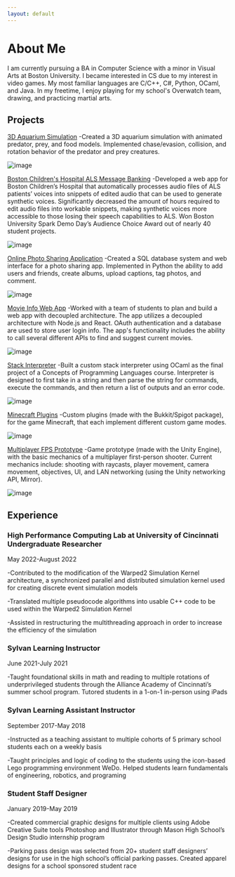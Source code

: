 ```yaml
---
layout: default
---
```


# About Me
I am currently pursuing a BA in Computer Science with a minor in Visual Arts at Boston University. I became interested in CS due to my interest in video games. My most familiar languages are C/C++, C#, Python, OCaml, and Java. In my freetime, I enjoy playing for my school's Overwatch team, drawing, and practicing martial arts.

## Projects
[3D Aquarium Simulation](http://gavinytan.github.io)
-Created a 3D aquarium simulation with animated predator, prey, and food models. Implemented chase/evasion, collision, and rotation behavior of the predator and prey creatures.

![image](https://raw.githubusercontent.com/gavinytan/gavinytan.github.io/master/Aquarium.PNG)

[Boston Children's Hospital ALS Message Banking](https://github.com/BU-Spark/se-bch-als-msg-banking)
-Developed a web app for Boston Children’s Hospital that automatically processes audio files of ALS patients’ voices into snippets of edited audio that can be used to generate synthetic voices. Significantly decreased the amount of hours required to edit audio files into workable snippets, making synthetic voices more accessible to those losing their speech capabilities to ALS. Won Boston University Spark Demo Day’s Audience Choice Award out of nearly 40 student projects.

![image](https://raw.githubusercontent.com/gavinytan/gavinytan.github.io/master/ALSWebsite.PNG)

[Online Photo Sharing Application](https://github.com/gavintanbu/CS460Project1)
-Created a SQL database system and web interface for a photo sharing app. Implemented in Python the ability to add users and friends, create albums, upload captions, tag photos, and comment.

![image](https://raw.githubusercontent.com/gavinytan/gavinytan.github.io/master/PhotoShare.PNG)

[Movie Info Web App](https://github.com/gavinytan/MovieInfoWebApp)
-Worked with a team of students to plan and build a web app with decoupled architecture. The app utilizes a decoupled architecture with Node.js and React. OAuth authentication and a database are used to store user login info. The app's functionality includes the ability to call several different APIs to find and suggest current movies.

![image](https://raw.githubusercontent.com/gavinytan/gavinytan.github.io/master/CS411Pic.PNG)

[Stack Interpreter](http://gavinytan.github.io)
-Built a custom stack interpreter using OCaml as the final project of a Concepts of Programming Languages course. Interpreter is designed to first take in a string and then parse the string for commands, execute the commands, and then return a list of outputs and an error code.

![image](https://raw.githubusercontent.com/gavinytan/gavinytan.github.io/master/InterpreterExample2.PNG)


[Minecraft Plugins](https://github.com/gavin-y-tan/MinecraftPlugins)
-Custom plugins (made with the Bukkit/Spigot package), for the game Minecraft, that each implement different custom game modes. 

![image](https://raw.githubusercontent.com/gavin-y-tan/gavin-y-tan.github.io/master/mcscreenshot.PNG)

[Multiplayer FPS Prototype](https://github.com/gavin-y-tan/UnityGameTestFiles)
-Game prototype (made with the Unity Engine), with the basic mechanics of a multiplayer first-person shooter. Current mechanics include: shooting with raycasts, player movement, camera movement, objectives, UI, and LAN networking (using the Unity networking API, Mirror).

![image](https://raw.githubusercontent.com/gavin-y-tan/gavin-y-tan.github.io/master/gamescreenshot.PNG)


## Experience

### High Performance Computing Lab at University of Cincinnati Undergraduate Researcher

May 2022-August 2022

-Contributed to the modification of the Warped2 Simulation Kernel architecture, a synchronized parallel and distributed simulation kernel used for creating discrete event simulation models

-Translated multiple pseudocode algorithms into usable C++ code to be used within the Warped2 Simulation Kernel

-Assisted in restructuring the multithreading approach in order to increase the efficiency of the simulation


### Sylvan Learning Instructor

June 2021-July 2021

-Taught foundational skills in math and reading to multiple rotations of underprivileged students through the Alliance Academy of Cincinnati’s summer school program. Tutored students in a 1-on-1 in-person using iPads


### Sylvan Learning Assistant Instructor

September 2017-May 2018

-Instructed as a teaching assistant to multiple cohorts of 5 primary school students each on a weekly basis 

-Taught principles and logic of coding to the students using the icon-based Lego programming environment WeDo. Helped students learn fundamentals of engineering, robotics, and programing  


### Student Staff Designer

January 2019-May 2019

-Created commercial graphic designs for multiple clients using Adobe Creative Suite tools Photoshop and Illustrator through Mason High School’s Design Studio internship program 

-Parking pass design was selected from 20+ student staff designers’ designs for use in the high school’s official parking passes. Created apparel designs for a school sponsored student race 

